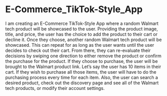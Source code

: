 # E-Commerce_TikTok-Style_App
 I am creating an E-Commerce TikTok-Style App where a random Walmart tech product will be showcased to the user. Providing the product image, title, and price, the user has the choice to add the product to their cart or decline it. Once they choose, another random Walmart tech product will be showcased. This can repeat for as long as the user wants until the user decides to check out their cart. From there, they can re-evaluate their decisions by swiping one direction to either remove the product or confirm the purchase for the product. If they choose to purchase, the user will be brought to the Walmart product link. Let’s say the user has 10 items in their cart. If they wish to purchase all those items, the user will have to do the purchasing process every time for each item. Also, the user can search a desired product, check out the discovery page and see all of the Walmart tech products, or modify their account settings.